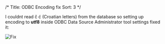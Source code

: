 /*
Title: ODBC Encoding fix
Sort: 3
*/

I couldnt read č ć (Croatian letters) from the database so setting up encoding to __utf8__ inside ODBC Data Source Administrator tool settings fixed it:

![Fix](https://cloud.githubusercontent.com/assets/13118003/9715759/db1da6ca-5563-11e5-9844-47b38930d4a6.png)
